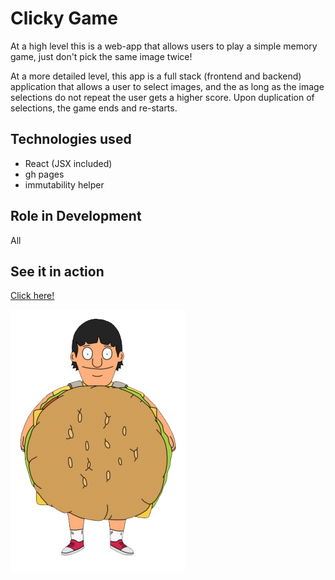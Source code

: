 # Clicky Game
At a high level this is a web-app that allows users to play a simple memory game, just don't pick the same image twice!

At a more detailed level, this app is a full stack (frontend and backend) application that allows a user to select images, and the as long as the image selections do not repeat the user gets a higher score. Upon duplication of selections, the game ends and re-starts.

## Technologies used 

* React (JSX included)
* gh pages
* immutability helper


## Role in Development
All

## See it in action

[Click here!](https://xanderrrrrr.github.io/clickygame/)

![](public/images/gene.webp)